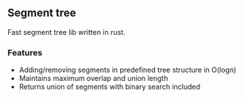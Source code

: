## Segment tree

Fast segment tree lib written in rust.

### Features
- Adding/removing segments in predefined tree structure in O(logn)
- Maintains maximum overlap and union length
- Returns union of segments with binary search included
